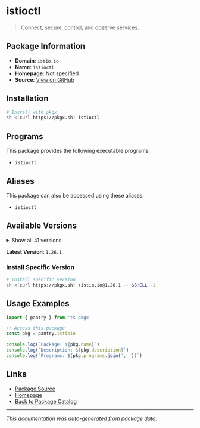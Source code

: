 # istioctl

> Connect, secure, control, and observe services.

## Package Information

- **Domain**: `istio.io`
- **Name**: `istioctl`
- **Homepage**: Not specified
- **Source**: [View on GitHub](https://github.com/pkgxdev/pantry/tree/main/projects/istio.io/package.yml)

## Installation

```bash
# Install with pkgx
sh <(curl https://pkgx.sh) istioctl
```

## Programs

This package provides the following executable programs:

- `istioctl`

## Aliases

This package can also be accessed using these aliases:

- `istioctl`

## Available Versions

<details>
<summary>Show all 41 versions</summary>

- `1.26.1`, `1.26.0`, `1.25.3`, `1.25.2`, `1.25.1`
- `1.25.0`, `1.24.6`, `1.24.4`, `1.24.3`, `1.24.2`
- `1.24.1`, `1.24.0`, `1.23.6`, `1.23.5`, `1.23.4`
- `1.23.3`, `1.23.2`, `1.23.1`, `1.23.0`, `1.22.8`
- `1.22.7`, `1.22.6`, `1.22.5`, `1.22.4`, `1.22.3`
- `1.22.2`, `1.22.1`, `1.22.0`, `1.21.6`, `1.21.5`
- `1.21.4`, `1.21.3`, `1.21.2`, `1.21.1`, `1.21.0`
- `1.20.8`, `1.20.7`, `1.20.6`, `1.20.5`, `1.19.10`
- `1.19.9`

</details>

**Latest Version**: `1.26.1`

### Install Specific Version

```bash
# Install specific version
sh <(curl https://pkgx.sh) +istio.io@1.26.1 -- $SHELL -i
```

## Usage Examples

```typescript
import { pantry } from 'ts-pkgx'

// Access this package
const pkg = pantry.istioio

console.log(`Package: ${pkg.name}`)
console.log(`Description: ${pkg.description}`)
console.log(`Programs: ${pkg.programs.join(', ')}`)
```

## Links

- [Package Source](https://github.com/pkgxdev/pantry/tree/main/projects/istio.io/package.yml)
- [Homepage](#)
- [Back to Package Catalog](../package-catalog.md)

---

*This documentation was auto-generated from package data.*
